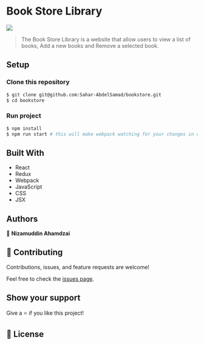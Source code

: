 # Book Store Library

![](https://img.shields.io/badge/Microverse-blueviolet)

> The Book Store Library is a website that allow users to view a list of books, Add a new books and Remove a selected book.

## Setup

### Clone this repository

```bash
$ git clone git@github.com:Sahar-AbdelSamad/bookstore.git
$ cd bookstore
```

### Run project

```bash
$ npm install
$ npm run start # this will make webpack watching for your changes in code
```

## Built With

- React
- Redux
- Webpack
- JavaScript
- CSS
- JSX

## Authors

👤 **Nizamuddin Ahamdzai**

## 🤝 Contributing

Contributions, issues, and feature requests are welcome!

Feel free to check the [issues page](https://github.com/sediqullahbadakhsh/bookstore/issues).

## Show your support

Give a ⭐️ if you like this project!

## 📝 License
